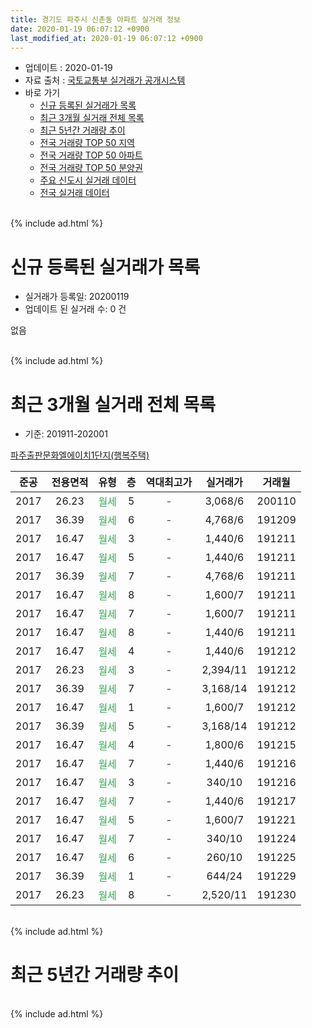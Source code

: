 ```yaml
---
title: 경기도 파주시 신촌동 아파트 실거래 정보
date: 2020-01-19 06:07:12 +0900
last_modified_at: 2020-01-19 06:07:12 +0900
---
```


* 업데이트 : 2020-01-19
* 자료 출처 : [국토교통부 실거래가 공개시스템](http://rt.molit.go.kr)
* 바로 가기
    * [신규 등록된 실거래가 목록](#신규-등록된-실거래가-목록)
    * [최근 3개월 실거래 전체 목록](#최근-3개월-실거래-전체-목록)
    * [최근 5년간 거래량 추이](#최근-5년간-거래량-추이)
    * [전국 거래량 TOP 50 지역](https://apt-info.github.io/apt-trade-info/최근-3개월-전국에서-가장-거래가-많이-발생한-지역)
    * [전국 거래량 TOP 50 아파트](https://apt-info.github.io/apt-trade-info/최근-3개월-전국에서-가장-거래가-많이-발생한-아파트)
    * [전국 거래량 TOP 50 분양권](https://apt-info.github.io/apt-trade-info/최근-3개월-전국에서-가장-거래가-많이-발생한-분양권)
    * [주요 신도시 실거래 데이터](https://apt-info.github.io/apt-trade-info/주요-신도시)
    * [전국 실거래 데이터](https://apt-info.github.io/apt-trade-info/전국)
<br>
{% include ad.html %}
<br>

# 신규 등록된 실거래가 목록
* 실거래가 등록일: 20200119
* 업데이트 된 실거래 수: 0 건

없음

<br>
{% include ad.html %}
<br>

# 최근 3개월 실거래 전체 목록
* 기준: 201911-202001


[파주출판문화엘에이치1단지(행복주택)](https://search.naver.com/search.naver?query=%EA%B2%BD%EA%B8%B0%EB%8F%84+%ED%8C%8C%EC%A3%BC%EC%8B%9C+%EC%8B%A0%EC%B4%8C%EB%8F%99+%ED%8C%8C%EC%A3%BC%EC%B6%9C%ED%8C%90%EB%AC%B8%ED%99%94%EC%97%98%EC%97%90%EC%9D%B4%EC%B9%981%EB%8B%A8%EC%A7%80%28%ED%96%89%EB%B3%B5%EC%A3%BC%ED%83%9D%29)

|준공|전용면적|유형|층|역대최고가|실거래가|거래월|
|:---:|:---:|:---:|:---:|:---:|:---:|:---:|
|2017|26.23|<span style="color:#34a853">월세</span>|5|<span style="color:#444444">-</span>|3,068/6|200110|
|2017|36.39|<span style="color:#34a853">월세</span>|6|<span style="color:#444444">-</span>|4,768/6|191209|
|2017|16.47|<span style="color:#34a853">월세</span>|3|<span style="color:#444444">-</span>|1,440/6|191211|
|2017|16.47|<span style="color:#34a853">월세</span>|5|<span style="color:#444444">-</span>|1,440/6|191211|
|2017|36.39|<span style="color:#34a853">월세</span>|7|<span style="color:#444444">-</span>|4,768/6|191211|
|2017|16.47|<span style="color:#34a853">월세</span>|8|<span style="color:#444444">-</span>|1,600/7|191211|
|2017|16.47|<span style="color:#34a853">월세</span>|7|<span style="color:#444444">-</span>|1,600/7|191211|
|2017|16.47|<span style="color:#34a853">월세</span>|8|<span style="color:#444444">-</span>|1,440/6|191211|
|2017|16.47|<span style="color:#34a853">월세</span>|4|<span style="color:#444444">-</span>|1,440/6|191212|
|2017|26.23|<span style="color:#34a853">월세</span>|3|<span style="color:#444444">-</span>|2,394/11|191212|
|2017|36.39|<span style="color:#34a853">월세</span>|7|<span style="color:#444444">-</span>|3,168/14|191212|
|2017|16.47|<span style="color:#34a853">월세</span>|1|<span style="color:#444444">-</span>|1,600/7|191212|
|2017|36.39|<span style="color:#34a853">월세</span>|5|<span style="color:#444444">-</span>|3,168/14|191212|
|2017|16.47|<span style="color:#34a853">월세</span>|4|<span style="color:#444444">-</span>|1,800/6|191215|
|2017|16.47|<span style="color:#34a853">월세</span>|7|<span style="color:#444444">-</span>|1,440/6|191216|
|2017|16.47|<span style="color:#34a853">월세</span>|3|<span style="color:#444444">-</span>|340/10|191216|
|2017|16.47|<span style="color:#34a853">월세</span>|7|<span style="color:#444444">-</span>|1,440/6|191217|
|2017|16.47|<span style="color:#34a853">월세</span>|5|<span style="color:#444444">-</span>|1,600/7|191221|
|2017|16.47|<span style="color:#34a853">월세</span>|7|<span style="color:#444444">-</span>|340/10|191224|
|2017|16.47|<span style="color:#34a853">월세</span>|6|<span style="color:#444444">-</span>|260/10|191225|
|2017|36.39|<span style="color:#34a853">월세</span>|1|<span style="color:#444444">-</span>|644/24|191229|
|2017|26.23|<span style="color:#34a853">월세</span>|8|<span style="color:#444444">-</span>|2,520/11|191230|


<br>
{% include ad.html %}
<br>

# 최근 5년간 거래량 추이


<div style="width:100%;">
    <canvas id="deal_progress" height="200"></canvas>
</div>

<script>
new Chart(document.getElementById("deal_progress"), {
    type: 'line',
    data: {
        labels: ['201501','201502','201503','201504','201505','201506','201507','201508','201509','201510','201511','201512','201601','201602','201603','201604','201605','201606','201607','201608','201609','201610','201611','201612','201701','201702','201703','201704','201705','201706','201707','201708','201709','201710','201711','201712','201801','201802','201803','201804','201805','201806','201807','201808','201809','201810','201811','201812','201901','201902','201903','201904','201905','201906','201907','201908','201909','201910','201911','201912','202001'],
        datasets: [{
            label: '매매',
            pointRadius: 1,
            data: [0, 0, 0, 0, 0, 0, 0, 0, 0, 0, 0, 0, 0, 0, 0, 0, 0, 0, 0, 0, 0, 0, 0, 0, 0, 0, 0, 0, 0, 0, 0, 0, 0, 0, 0, 0, 0, 0, 0, 0, 0, 0, 0, 0, 0, 0, 0, 0, 0, 0, 0, 0, 0, 0, 0, 0, 0, 0, 0, 0, 0],
            borderColor: "rgba(255, 201, 14, 1)",
            backgroundColor: "rgba(255, 201, 14, 0.5)",
            fill: false,
            lineTension: 0
        },{
            label: '전월세',
            pointRadius: 1,
            data: [0, 0, 0, 0, 0, 0, 0, 0, 0, 0, 0, 0, 0, 0, 0, 0, 0, 0, 0, 0, 0, 0, 0, 0, 0, 0, 0, 0, 0, 0, 0, 0, 0, 0, 4, 1, 0, 0, 0, 0, 0, 0, 0, 0, 6, 1, 0, 6, 0, 1, 0, 0, 0, 3, 1, 2, 2, 0, 0, 21, 1],
            borderColor: "rgba(0, 141, 185, 1)",
            backgroundColor: "rgba(0, 141, 185, 0.5)",
            fill: false,
            lineTension: 0
        }
        ]
    },
    options: {
        responsive: true,
        title: {
            display: false
        },
        tooltips: {
            mode: 'index',
            intersect: false
        },
        hover: {
            mode: 'nearest',
            intersect: true
        },
        scales: {
            xAxes: [{
                display: true,
                scaleLabel: {
                    display: true,
                    labelString: '년/월'
                }
            }],
            yAxes: [{
                display: true,
                ticks: {
                    suggestedMin: 0,
                },
                scaleLabel: {
                    display: true,
                    labelString: '실거래 수'
                }
            }]
        }
    }
});

</script>


<br>
{% include ad.html %}
<br>

